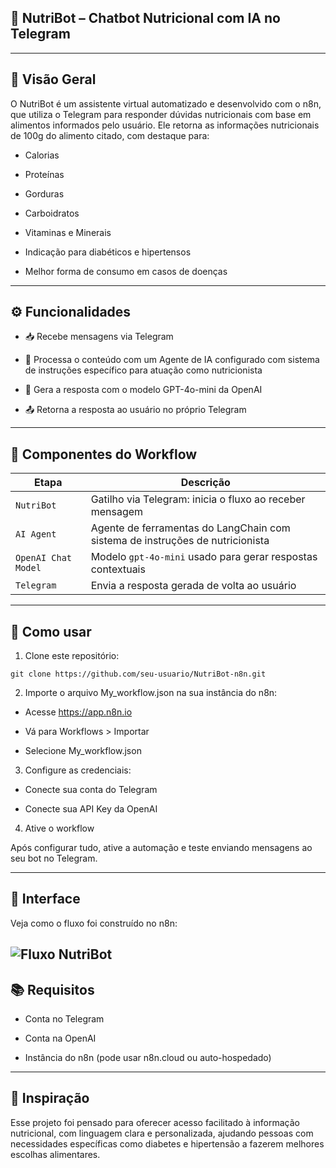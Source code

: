 ## 🤖 NutriBot – Chatbot Nutricional com IA no Telegram
---
## 📌 Visão Geral
O NutriBot é um assistente virtual automatizado e desenvolvido com o n8n, que utiliza o Telegram para responder dúvidas nutricionais com base em alimentos informados pelo usuário. Ele retorna as informações nutricionais de 100g do alimento citado, com destaque para:

- Calorias

- Proteínas

- Gorduras

- Carboidratos

- Vitaminas e Minerais

- Indicação para diabéticos e hipertensos

- Melhor forma de consumo em casos de doenças
---

## ⚙️ Funcionalidades
- 📥 Recebe mensagens via Telegram

- 🧠 Processa o conteúdo com um Agente de IA configurado com sistema de instruções específico para atuação como nutricionista

- 💬 Gera a resposta com o modelo GPT-4o-mini da OpenAI

- 📤 Retorna a resposta ao usuário no próprio Telegram

---

## 🧩 Componentes do Workflow

| Etapa               | Descrição                                                                     |
| ------------------- | ----------------------------------------------------------------------------- |
| `NutriBot`          | Gatilho via Telegram: inicia o fluxo ao receber mensagem                      |
| `AI Agent`          | Agente de ferramentas do LangChain com sistema de instruções de nutricionista |
| `OpenAI Chat Model` | Modelo `gpt-4o-mini` usado para gerar respostas contextuais                   |
| `Telegram`          | Envia a resposta gerada de volta ao usuário                                   |


---
## 🚀 Como usar

1. Clone este repositório:

```
git clone https://github.com/seu-usuario/NutriBot-n8n.git

```

2. Importe o arquivo My_workflow.json na sua instância do n8n:

- Acesse https://app.n8n.io

- Vá para Workflows > Importar

- Selecione My_workflow.json

3. Configure as credenciais:

- Conecte sua conta do Telegram

- Conecte sua API Key da OpenAI

4. Ative o workflow

Após configurar tudo, ative a automação e teste enviando mensagens ao seu bot no Telegram.

---
## 📸 Interface
Veja como o fluxo foi construído no n8n:

![Fluxo NutriBot](./fluxo-nutribot.)
---

## 📚 Requisitos
- Conta no Telegram

- Conta na OpenAI

- Instância do n8n (pode usar n8n.cloud ou auto-hospedado)

---
## 🧠 Inspiração
Esse projeto foi pensado para oferecer acesso facilitado à informação nutricional, com linguagem clara e personalizada, ajudando pessoas com necessidades específicas como diabetes e hipertensão a fazerem melhores escolhas alimentares.

